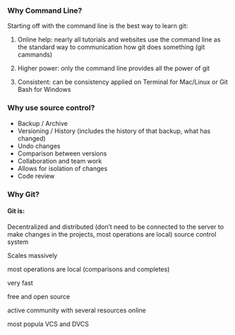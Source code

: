 ### Why Command Line?

Starting off with the command line is the best way to learn git:

1. Online help: nearly all tutorials and websites use the command line as the standard way to communication how git does something \(git cammands\)

2. Higher power: only the command line provides all the power of git

3. Consistent: can be consistency applied on Terminal for Mac/Linux or Git Bash for Windows

### Why use source control?

* Backup / Archive
* Versioning / History \(includes the history of that backup, what has changed\)
* Undo changes
* Comparison between versions
* Collaboration and team work
* Allows for isolation of changes
* Code review

### 

### Why Git?

#### Git is:

Decentralized and distributed \(don’t need to be connected to the server to make changes in the projects, most operations are local\) source control system

Scales massively

most operations are local \(comparisons and completes\)

very fast

free and open source

active community with several resources online

most popula VCS and DVCS

